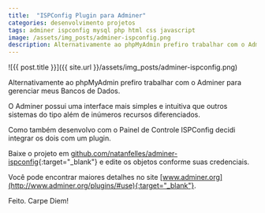```yaml
---
title:  "ISPConfig Plugin para Adminer"
categories: desenvolvimento projetos
tags: adminer ispconfig mysql php html css javascript
image: /assets/img_posts/adminer-ispconfig.png
description: Alternativamente ao phpMyAdmin prefiro trabalhar com o Adminer para gerenciar meus Bancos de Dados.
---
```


![{{ post.title }}]({{ site.url }}/assets/img_posts/adminer-ispconfig.png)

Alternativamente ao phpMyAdmin prefiro trabalhar com o Adminer para gerenciar meus Bancos de Dados.

O Adminer possui uma interface mais simples e intuitiva que outros sistemas do tipo além de inúmeros recursos diferenciados.

Como também desenvolvo com o Painel de Controle ISPConfig decidi integrar os dois com um plugin.

Baixe o projeto em [github.com/natanfelles/adminer-ispconfig](https://github.com/natanfelles/adminer-ispconfig){:target="_blank"} e edite os objetos conforme suas credenciais.

Você pode encontrar maiores detalhes no site [www.adminer.org](http://www.adminer.org/plugins/#use){:target="_blank"}.

Feito. Carpe Diem!
